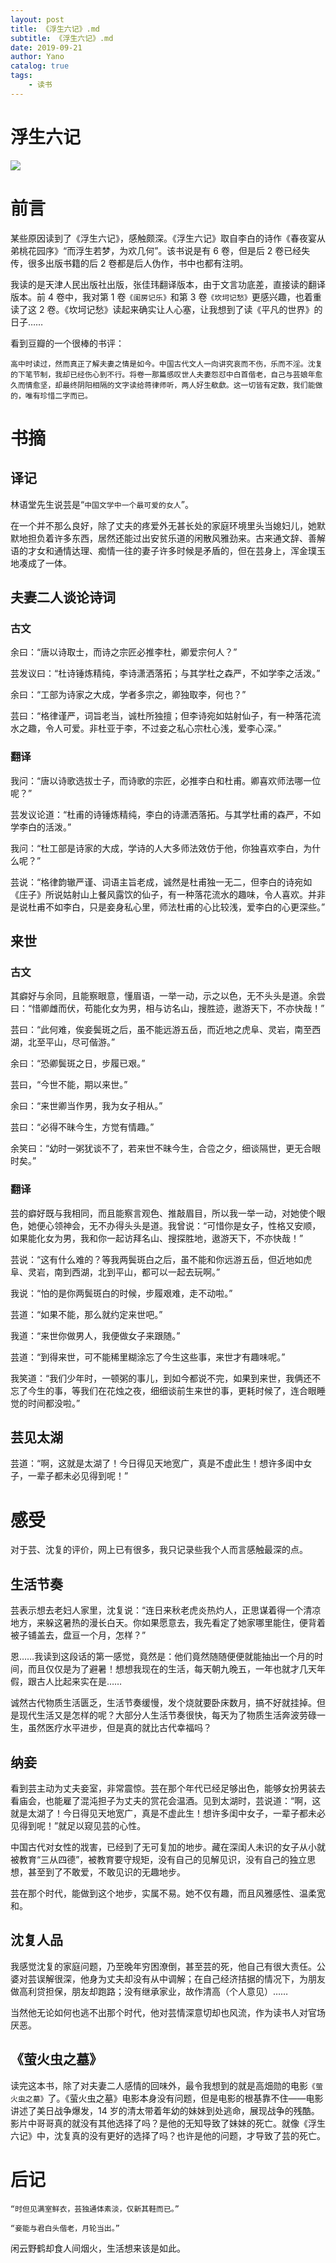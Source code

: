 ```yaml
---
layout: post
title: 《浮生六记》.md
subtitle: 《浮生六记》.md
date: 2019-09-21
author: Yano
catalog: true
tags:
    - 读书
---
```


# 浮生六记

![](http://yano.oss-cn-beijing.aliyuncs.com/2019-09-21-002335.jpg)

# 前言

某些原因读到了《浮生六记》，感触颇深。《浮生六记》取自李白的诗作《春夜宴从弟桃花园序》“而浮生若梦，为欢几何”。该书说是有 6 卷，但是后 2 卷已经失传，很多出版书籍的后 2 卷都是后人伪作，书中也都有注明。

我读的是天津人民出版社出版，张佳玮翻译版本，由于文言功底差，直接读的翻译版本。前 4 卷中，我对第 1 卷`《闺房记乐》`和第 3 卷`《坎坷记愁》`更感兴趣，也着重读了这 2 卷。《坎坷记愁》读起来确实让人心塞，让我想到了读《平凡的世界》的日子……

看到豆瓣的一个很棒的书评：

`高中时读过，然而真正了解夫妻之情是如今。中国古代文人一向讲究哀而不伤，乐而不淫。沈复的下笔节制，我却已经伤心到不行。将卷一那篇感叹世人夫妻怨怼中白首偕老，自己与芸娘年愈久而情愈坚，却最终阴阳相隔的文字读给蒋律师听，两人好生欷歔。这一切皆有定数，我们能做的，唯有珍惜二字而已。`


# 书摘

## 译记

林语堂先生说芸是“`中国文学中一个最可爱的女人`”。

在一个并不那么良好，除了丈夫的疼爱外无甚长处的家庭环境里头当媳妇儿，她默默地担负着许多东西，居然还能过出安贫乐道的闲散风雅劲来。古来通文辞、善解语的才女和通情达理、痴情一往的妻子许多时候是矛盾的，但在芸身上，浑金璞玉地凑成了一体。

## 夫妻二人谈论诗词

### 古文

余曰：“唐以诗取士，而诗之宗匠必推李杜，卿爱宗何人？” 

芸发议曰：“杜诗锤炼精纯，李诗潇洒落拓；与其学杜之森严，不如学李之活泼。” 

余曰：“工部为诗家之大成，学者多宗之，卿独取李，何也？” 

芸曰：“格律谨严，词旨老当，诚杜所独擅；但李诗宛如姑射仙子，有一种落花流水之趣，令人可爱。非杜亚于李，不过妾之私心宗杜心浅，爱李心深。”

### 翻译

我问：“唐以诗歌选拔士子，而诗歌的宗匠，必推李白和杜甫。卿喜欢师法哪一位呢？”

芸发议论道：“杜甫的诗锤炼精纯，李白的诗潇洒落拓。与其学杜甫的森严，不如学李白的活泼。”

我问：“杜工部是诗家的大成，学诗的人大多师法效仿于他，你独喜欢李白，为什么呢？”

芸说：“格律韵辙严谨、词语主旨老成，诚然是杜甫独一无二，但李白的诗宛如《庄子》所说姑射山上餐风露饮的仙子，有一种落花流水的趣味，令人喜欢。并非是说杜甫不如李白，只是妾身私心里，师法杜甫的心比较浅，爱李白的心更深些。”

## 来世

### 古文

其癖好与余同，且能察眼意，懂眉语，一举一动，示之以色，无不头头是道。余尝曰：“惜卿雌而伏，苟能化女为男，相与访名山，搜胜迹，遨游天下，不亦快哉！”

芸曰：“此何难，俟妾鬓斑之后，虽不能远游五岳，而近地之虎阜、灵岩，南至西湖，北至平山，尽可偕游。”

余曰：“恐卿鬓斑之日，步履已艰。”

芸曰，“今世不能，期以来世。”

余曰：“来世卿当作男，我为女子相从。”

芸曰：“必得不昧今生，方觉有情趣。”

余笑曰：“幼时一粥犹谈不了，若来世不昧今生，合卺之夕，细谈隔世，更无合眼时矣。”

### 翻译

芸的癖好既与我相同，而且能察言观色、推敲眉目，所以我一举一动，对她使个眼色，她便心领神会，无不办得头头是道。我曾说：“可惜你是女子，性格又安顺，如果能化女为男，我和你一起访拜名山、搜探胜地，遨游天下，不亦快哉！”

芸说：“这有什么难的？等我两鬓斑白之后，虽不能和你远游五岳，但近地如虎阜、灵岩，南到西湖，北到平山，都可以一起去玩啊。”

我说：“怕的是你两鬓斑白的时候，步履艰难，走不动啦。”

芸道：“如果不能，那么就约定来世吧。”

我道：“来世你做男人，我便做女子来跟随。”

芸道：“到得来世，可不能稀里糊涂忘了今生这些事，来世才有趣味呢。”

我笑道：“我们少年时，一顿粥的事儿，到如今都说不完，如果到来世，我俩还不忘了今生的事，等我们在花烛之夜，细细谈前生来世的事，更耗时候了，连合眼睡觉的时间都没啦。”

## 芸见太湖

芸道：“啊，这就是太湖了！今日得见天地宽广，真是不虚此生！想许多闺中女子，一辈子都未必见得到呢！”

# 感受

对于芸、沈复的评价，网上已有很多，我只记录些我个人而言感触最深的点。

## 生活节奏

芸表示想去老妇人家里，沈复说：“连日来秋老虎炎热灼人，正思谋着得一个清凉地方，来躲这暑热的漫长白天。你如果愿意去，我先看定了她家哪里能住，便背着被子铺盖去，盘亘一个月，怎样？”

恩……我读到这段话的第一感觉，竟然是：他们竟然随随便便就能抽出一个月的时间，而且仅仅是为了避暑！想想我现在的生活，每天朝九晚五，一年也就才几天年假，跟古人比起来实在是……

诚然古代物质生活匮乏，生活节奏缓慢，发个烧就要卧床数月，搞不好就挂掉。但是现代生活又是怎样的呢？大部分人生活节奏很快，每天为了物质生活奔波劳碌一生，虽然医疗水平进步，但是真的就比古代幸福吗？

## 纳妾

看到芸主动为丈夫妾室，非常震惊。芸在那个年代已经足够出色，能够女扮男装去看庙会，也能雇了混沌担子为丈夫的赏花会温酒。见到太湖时，芸说道：“啊，这就是太湖了！今日得见天地宽广，真是不虚此生！想许多闺中女子，一辈子都未必见得到呢！”就足以窥见芸的心性。

中国古代对女性的戕害，已经到了无可复加的地步。藏在深闺人未识的女子从小就被教育“三从四德”，被教育要守规矩，没有自己的见解见识，没有自己的独立思想，甚至到了不敢爱，不敢见识的无趣地步。

芸在那个时代，能做到这个地步，实属不易。她不仅有趣，而且风雅感性、温柔宽和。

## 沈复人品

我感觉沈复的家庭问题，乃至晚年穷困潦倒，甚至芸的死，他自己有很大责任。公婆对芸误解很深，他身为丈夫却没有从中调解；在自己经济拮据的情况下，为朋友做高利贷担保，朋友却跑路；没有继承家业，故作清高（个人意见）……

当然他无论如何也逃不出那个时代，他对芸情深意切却也风流，作为读书人对官场厌恶。

## 《萤火虫之墓》

读完这本书，除了对夫妻二人感情的回味外，最令我想到的就是高畑勋的电影`《萤火虫之墓》`了。《萤火虫之墓》电影本身没有问题，但是电影的根基靠不住——电影讲述了美日战争爆发，14 岁的清太带着年幼的妹妹到处逃命，展现战争的残酷。影片中哥哥真的就没有其他选择了吗？是他的无知导致了妹妹的死亡。就像《浮生六记》中，沈复真的没有更好的选择了吗？也许是他的问题，才导致了芸的死亡。

# 后记

`“时但见满室鲜衣，芸独通体素淡，仅新其鞋而已。”`

`“妾能与君白头偕老，月轮当出。”`

闲云野鹤却食人间烟火，生活想来该是如此。
